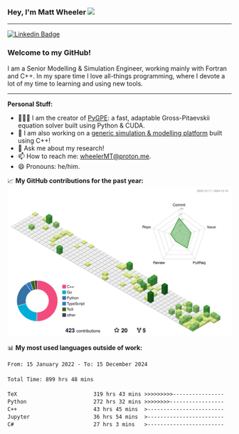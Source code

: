 ### Hey, I'm Matt Wheeler <img src="https://media.giphy.com/media/hvRJCLFzcasrR4ia7z/giphy.gif" height="35px">

---

[![Linkedin Badge](https://img.shields.io/badge/-LinkedIn-0e76a8?style=flat-square&logo=Linkedin&logoColor=white)](https://www.linkedin.com/in/matthew-thomas-wheeler/)


### Welcome to my GitHub!

I am a Senior Modelling & Simulation Engineer, working mainly with Fortran and C++. In my spare time I love all-things programming, where I devote a lot of my time to learning and using new tools.

---

**Personal Stuff:**
- 👨🏻‍💻 I am the creator of [PyGPE](https://github.com/wheelerMT/pygpe): a fast, adaptable Gross-Pitaevskii equation solver built using Python & CUDA.
- :wind_chime: I am also working on a [generic simulation & modelling platform](https://github.com/wheelerMT/GSMP) built using C++!
- 💬 Ask me about my research!
- 📫 How to reach me: wheelerMT@proton.me.
- 😄 Pronouns: he/him.


📈 **My GitHub contributions for the past year:**
![](./profile-3d-contrib/profile-green-animate.svg)

📊 **My most used languages outside of work:**
<!--START_SECTION:waka-->

```txt
From: 15 January 2022 - To: 15 December 2024

Total Time: 899 hrs 48 mins

TeX                        319 hrs 43 mins >>>>>>>>>----------------   35.53 %
Python                     272 hrs 32 mins >>>>>>>>-----------------   30.29 %
C++                        43 hrs 45 mins  >------------------------   04.86 %
Jupyter                    36 hrs 54 mins  >------------------------   04.10 %
C#                         27 hrs 3 mins   >------------------------   03.01 %
```

<!--END_SECTION:waka-->
